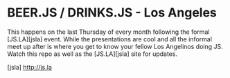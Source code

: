 # BEER.JS / DRINKS.JS - Los Angeles

This happens on the last Thursday of every month following the formal [JS.LA][jsla] event. While the presentations are cool and all the informal meet up after is where you get to know your fellow Los Angelinos doing JS. Watch this repo as well as the [JS.LA][jsla] site for updates.

[jsla] http://js.la
